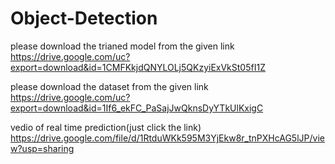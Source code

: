 # Object-Detection

please download the trianed model from the given link 
https://drive.google.com/uc?export=download&id=1CMFKkjdQNYLOLj5QKzyiExVkSt05fI1Z

please download the dataset from the given link
https://drive.google.com/uc?export=download&id=1If6_ekFC_PaSajJwQknsDyYTkUlKxigC


vedio of real time prediction(just click the link)
https://drive.google.com/file/d/1RtduWKk595M3YjEkw8r_tnPXHcAG5lJP/view?usp=sharing
